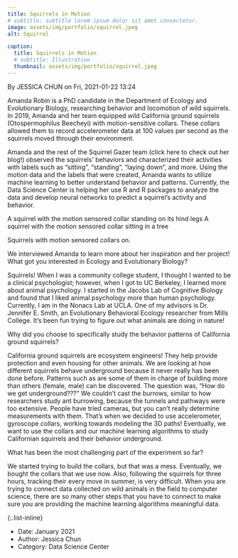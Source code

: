 ```yaml
---
title: Squirrels in Motion
# subtitle: subtitle lorem ipsum dolor sit amet consectetur.
image: assets/img/portfolio/squirrel.jpeg
alt: Squirrel

caption:
  title: Squirrels in Motion
  # subtitle: Illustration
  thumbnail: assets/img/portfolio/squirrel.jpeg
---
```


By JESSICA CHUN on Fri, 2021-01-22 13:24

Amanda Robin is a PhD candidate in the Department of Ecology and Evolutionary Biology, researching behavior and locomotion of wild squirrels. In 2019, Amanda and her team equipped wild California ground squirrels (Otospermophilus Beecheyi) with motion-sensitive collars. These collars allowed them to record accelerometer data at 100 values per second as the squirrels moved through their environment. 

Amanda and the rest of the Squirrel Gazer team (click here to check out her blog!) observed the squirrels’ behaviors and characterized their activities with labels such as “sitting”, “standing”, “laying down”, and more. Using the motion data and the labels that were created, Amanda wants to utilize machine learning to better understand behavior and patterns. Currently, the Data Science Center is helping her use R and R packages to analyze the data and develop neural networks to predict a squirrel’s activity and behavior.

A squirrel with the motion sensored collar standing on its hind legs     A squirrel with the motion sensored collar sitting in a tree

Squirrels with motion sensored collars on.

We interviewed Amanda to learn more about her inspiration and her project!
What got you interested in Ecology and Evolutionary Biology?

Squirrels! When I was a community college student, I thought I wanted to be a clinical psychologist; however, when I got to UC Berkeley, I learned more about animal psychology. I started in the Jacobs Lab of Cognitive Biology and found that I liked animal psychology more than human psychology. Currently, I am in the Nonacs Lab at UCLA. One of my advisors is Dr. Jennifer E. Smith, an Evolutionary Behavioral Ecology researcher from Mills College. It’s been fun trying to figure out what animals are doing in nature!

Why did you choose to specifically study the behavior patterns of California ground squirrels?

California ground squirrels are ecosystem engineers! They help provide protection and even housing for other animals. We are looking at how different squirrels behave underground because it never really has been done before. Patterns such as are some of them in charge of building more than others (female, male) can be discovered. The question was, “How do we get underground???” We couldn’t cast the burrows, similar to how researchers study ant burrowing, because the tunnels and pathways were too extensive. People have tried cameras, but you can’t really determine measurements with them. That’s when we decided to use accelerometer, gyroscope collars, working towards modeling the 3D paths! Eventually, we want to use the collars and our machine learning algorithms to study Californian squirrels and their behavior underground.

What has been the most challenging part of the experiment so far?

We started trying to build the collars, but that was a mess. Eventually, we bought the collars that we use now. Also, following the squirrels for three hours, tracking their every move in summer, is very difficult. When you are trying to connect data collected on wild animals in the field to computer science, there are so many other steps that you have to connect to make sure you are providing the machine learning algorithms meaningful data.

{:.list-inline}

- Date: January 2021
- Author: Jessica Chun
- Category: Data Science Center
